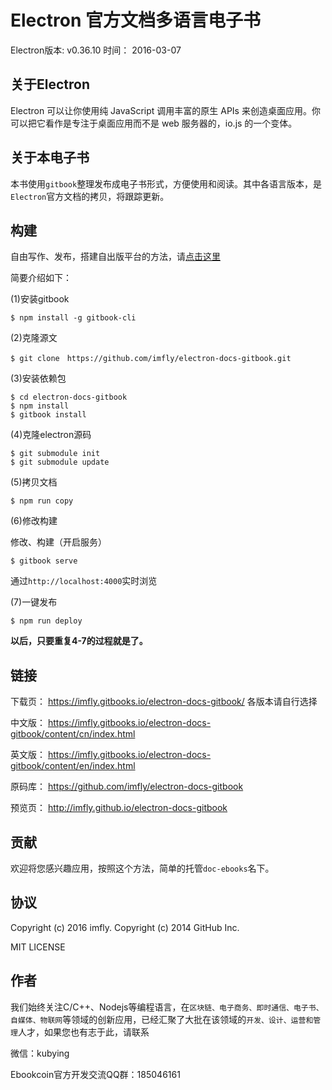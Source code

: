 # Electron 官方文档多语言电子书

Electron版本: v0.36.10
时间： 2016-03-07

## 关于Electron

Electron 可以让你使用纯 JavaScript 调用丰富的原生 APIs 来创造桌面应用。你可以把它看作是专注于桌面应用而不是 web 服务器的，io.js 的一个变体。

## 关于本电子书

本书使用`gitbook`整理发布成电子书形式，方便使用和阅读。其中各语言版本，是`Electron`官方文档的拷贝，将跟踪更新。

## 构建

自由写作、发布，搭建自出版平台的方法，请[点击这里][self-publishing]

简要介绍如下：

(1)安装gitbook

```
$ npm install -g gitbook-cli
```

(2)克隆源文

```
$ git clone　https://github.com/imfly/electron-docs-gitbook.git
```

(3)安装依赖包

```
$ cd electron-docs-gitbook
$ npm install
$ gitbook install
```

(4)克隆electron源码

```
$ git submodule init
$ git submodule update
```

(5)拷贝文档

```
$ npm run copy
```

(6)修改构建

修改、构建（开启服务）

```
$ gitbook serve
```

通过`http://localhost:4000`实时浏览

(7)一键发布

```
$ npm run deploy
```

**以后，只要重复4-7的过程就是了。**

## 链接

下载页： https://imfly.gitbooks.io/electron-docs-gitbook/ 各版本请自行选择

中文版： https://imfly.gitbooks.io/electron-docs-gitbook/content/cn/index.html

英文版： https://imfly.gitbooks.io/electron-docs-gitbook/content/en/index.html

原码库： https://github.com/imfly/electron-docs-gitbook

预览页： http://imfly.github.io/electron-docs-gitbook

## 贡献

欢迎将您感兴趣应用，按照这个方法，简单的托管`doc-ebooks`名下。

## 协议

Copyright (c) 2016 imfly.
Copyright (c) 2014 GitHub Inc.

MIT LICENSE

## 作者

我们始终关注C/C++、Nodejs等编程语言，在`区块链、电子商务、即时通信、电子书、自媒体、物联网`等领域的创新应用，已经汇聚了大批在该领域的`开发、设计、运营和管理`人才，如果您也有志于此，请联系

微信：kubying

Ebookcoin官方开发交流QQ群：185046161

[self-publishing]: https://github.com/imfly/how-to-create-self-publishing-platform
